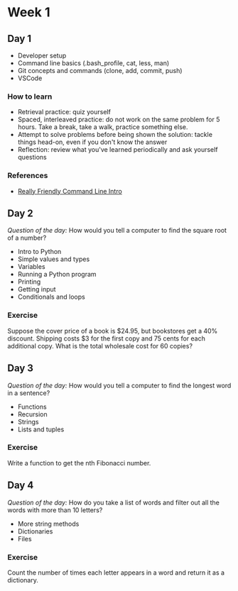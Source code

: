 # Week 1

## Day 1

- Developer setup
- Command line basics (.bash_profile, cat, less, man)
- Git concepts and commands (clone, add, commit, push)
- VSCode

### How to learn

- Retrieval practice: quiz yourself
- Spaced, interleaved practice: do not work on the same problem for 5 hours. Take a break, take a walk, practice something else.
- Attempt to solve problems before being shown the solution: tackle things head-on, even if you don't know the answer
- Reflection: review what you've learned periodically and ask yourself questions

### References

- [Really Friendly Command Line Intro](https://drive.google.com/file/d/1_2LTtR6f5bFCC5wjFZc9ILA7vmru7ShK/view)

## Day 2

_Question of the day:_ How would you tell a computer to find the square root of a number?

- Intro to Python
- Simple values and types
- Variables
- Running a Python program
- Printing
- Getting input
- Conditionals and loops

### Exercise

Suppose the cover price of a book is $24.95, but bookstores get a 40% discount. Shipping costs $3 for the first copy and 75 cents for each additional copy. What is the total wholesale cost for 60 copies?

## Day 3

_Question of the day:_ How would you tell a computer to find the longest word in a sentence?

- Functions
- Recursion
- Strings
- Lists and tuples

### Exercise

Write a function to get the nth Fibonacci number.

## Day 4

_Question of the day:_ How do you take a list of words and filter out all the words with more than 10 letters?

- More string methods
- Dictionaries
- Files

### Exercise

Count the number of times each letter appears in a word and return it as a dictionary.

